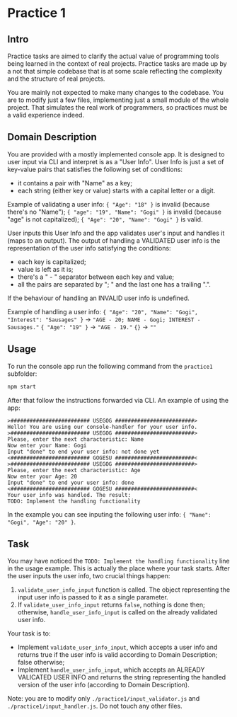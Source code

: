 # Practice 1

## Intro

Practice tasks are aimed to clarify the actual value of programming tools being learned in the context of real projects. Practice tasks are made up by a not that simple codebase that is at some scale reflecting the complexity and the structure of real projects.

You are mainly not expected to make many changes to the codebase. You are to modify just a few files, implementing just a small module of the whole project. That simulates the real work of programmers, so practices must be a valid experience indeed.

## Domain Description

You are provided with a mostly implemented console app. It is designed to user input via CLI and interpret is as a "User Info". User Info is just a set of key-value pairs that satisfies the following set of conditions:
- it contains a pair with "Name" as a key;
- each string (either key or value) starts with a capital letter or a digit.

Example of validating a user info:
`{ "Age": "18" }` is invalid (because there's no "Name");
`{ "age": "19", "Name": "Gogi" }` is invalid (because "age" is not capitalized);
`{ "Age": "20", "Name": "Gogi" }` is valid.

User inputs this User Info and the app validates user's input and handles it (maps to an output). The output of handling a VALIDATED user info is the representation of the user info satisfying the conditions:
- each key is capitalized;
- value is left as it is;
- there's a " - " separator between each key and value;
- all the pairs are separated by "; " and the last one has a trailing ".".

If the behaviour of handling an INVALID user info is undefined.

Example of handling a user info:
`{ "Age": "20", "Name": "Gogi", "Interest": "Sausages" }` -> `"AGE - 20; NAME - Gogi; INTEREST - Sausages."`
`{ "Age": "19" }` -> `"AGE - 19."`
`{}` -> `""`

## Usage

To run the console app run the following command from the `practice1` subfolder:
```bash
npm start
```

After that follow the instructions forwarded via CLI. An example of using the app:
```
>######################### USEGOG #########################>
Hello! You are using our console-handler for your user info.
>######################### USEGOG #########################>
Please, enter the next characteristic: Name
Now enter your Name: Gogi
Input "done" to end your user info: not done yet
<######################### GOGESU #########################<
>######################### USEGOG #########################>
Please, enter the next characteristic: Age
Now enter your Age: 20
Input "done" to end your user info: done
<######################### GOGESU #########################<
Your user info was handled. The result:
TODO: Implement the handling functionality
```

In the example you can see inputing the following user info: `{ "Name": "Gogi", "Age": "20" }`.

## Task

You may have noticed the `TODO: Implement the handling functionality` line in the usage example. This is actually the place where your task starts. After the user inputs the user info, two crucial things happen:
1. `validate_user_info_input` function is called. The object representing the input user info is passed to it as a single parameter.
2. If `validate_user_info_input` returns `false`, nothing is done then; otherwise, `handle_user_info_input` is called on the already validated user info.

Your task is to:
- Implement `validate_user_info_input`, which accepts a user info and returns true if the user info is valid according to Domain Description; false otherwise;
- Implement `handle_user_info_input`, which accepts an ALREADY VALICATED USER INFO and returns the string representing the handled version of the user info (according to Domain Description).

Note: you are to modify only `./practice1/input_validator.js` and `./practice1/input_handler.js`. Do not touch any other files.
